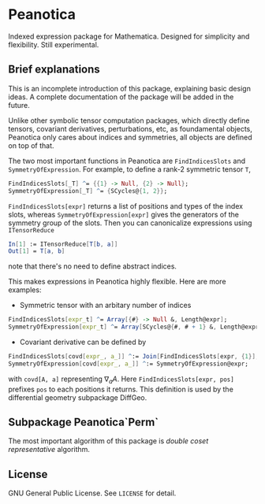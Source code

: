 # Peanotica

Indexed expression package for Mathematica. Designed for simplicity and flexibility. Still experimental.

## Brief explanations
This is an incomplete introduction of this package, explaining basic design ideas. A complete documentation of the package will be added in the future.

Unlike other symbolic tensor computation packages, which directly define tensors, covariant derivatives, perturbations, etc, as foundamental objects, Peanotica only cares about indices and symmetries, all objects are defined on top of that.

The two most important functions in Peanotica are `FindIndicesSlots` and `SymmetryOfExpression`. For example, to define a rank-2 symmetric tensor `T`,
```mathematica
FindIndicesSlots[_T] ^= {{1} -> Null, {2} -> Null};
SymmetryOfExpression[_T] ^= {SCycles@{1, 2}};
```
`FindIndicesSlots[expr]` returns a list of positions and types of the index slots, whereas `SymmetryOfExpression[expr]` gives the generators of the symmetry group of the slots. Then you can canonicalize expressions using `ITensorReduce`
```mathematica
In[1] := ITensorReduce[T[b, a]]
Out[1] = T[a, b]
```
note that there's no need to define abstract indices.

This makes expressions in Peanotica highly flexible. Here are more examples:
* Symmetric tensor with an arbitary number of indices
```mathematica
FindIndicesSlots[expr_t] ^= Array[{#} -> Null &, Length@expr];
SymmetryOfExpression[expr_t] ^= Array[SCycles@{#, # + 1} &, Length@expr - 1];
```
* Covariant derivative can be defined by
```mathematica
FindIndicesSlots[covd[expr_, a_]] ^:= Join[FindIndicesSlots[expr, {1}], {{2} -> Null}];
SymmetryOfExpression[covd[expr_, a_]] ^:= SymmetryOfExpression@expr;
```
with `covd[A, a]` representing $\nabla_a A$. Here `FindIndicesSlots[expr, pos]` prefixes `pos` to each positions it returns. This definition is used by the differential geometry subpackage DiffGeo.

## Subpackage Peanotica\`Perm\`
The most important algorithm of this package is *double coset representative* algorithm.

## License
GNU General Public License. See `LICENSE` for detail.
